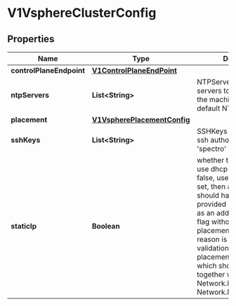 # V1VsphereClusterConfig

## Properties
Name | Type | Description | Notes
------------ | ------------- | ------------- | -------------
**controlPlaneEndpoint** | [**V1ControlPlaneEndPoint**](V1ControlPlaneEndPoint.md) |  |  [optional]
**ntpServers** | **List&lt;String&gt;** | NTPServers is a list of NTP servers to use instead of the machine image&#x27;s default NTP server list. |  [optional]
**placement** | [**V1VspherePlacementConfig**](V1VspherePlacementConfig.md) |  | 
**sshKeys** | **List&lt;String&gt;** | SSHKeys specifies a list of ssh authorized keys for the &#x27;spectro&#x27; user |  [optional]
**staticIp** | **Boolean** | whether this cluster should use dhcp or static IP, if false, use DHCP if this is set, then all machinepools should have staticIP with provided IPPool adding this as an additional standalone flag without relating to placement.Nework main reason is to enable more validation for placement.Network.StaticIP which should come together with valid Network.IPPool and Network.Name |  [optional]
